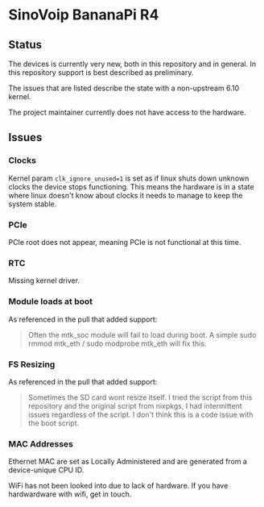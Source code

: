 # SinoVoip BananaPi R4

## Status

The devices is currently very new, both in this repository and in general.  In this repository support is best described as preliminary.

The issues that are listed describe the state with a non-upstream 6.10 kernel.


The project maintainer currently does not have access to the hardware.


## Issues

### Clocks

Kernel param `clk_ignore_unused=1` is set as if linux shuts down unknown clocks the device stops functioning.  This means the hardware is in a state where linux doesn't know about clocks it needs to manage to keep the system stable.


### PCIe

PCIe root does not appear, meaning PCIe is not functional at this time.


### RTC

Missing kernel driver.


### Module loads at boot

As referenced in the pull that added support:

> Often the mtk_soc module will fail to load during boot. A simple sudo rmmod mtk_eth / sudo modprobe mtk_eth will fix this.


### FS Resizing

As referenced in the pull that added support:

> Sometimes the SD card wont resize itself. I tried the script from this repository and the original script from nixpkgs, I had intermittent issues regardless of the script. I don't think this is a code issue with the boot script.


### MAC Addresses

Ethernet MAC are set as Locally Administered and are generated from a device-unique CPU ID.

WiFi has not been looked into due to lack of hardware.  If you have hardwardware with wifi, get in touch.
